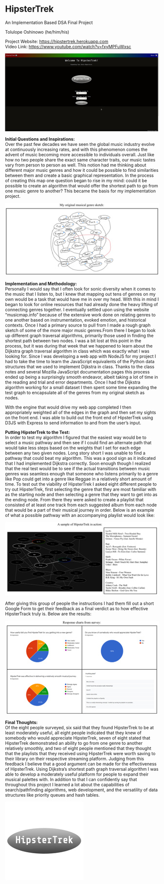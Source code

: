 # HipsterTrek

An Implementation Based DSA Final Project

Tolulope Oshinowo (he/him/his)

Project Website: https://hipstertrek.herokuapp.com    
Video Link: https://www.youtube.com/watch?v=fxyMPFuWxsc

![HipsterTrek Demo Gif](hipstertrek-demo.gif)

**Initial Questions and Inspirations:**    
Over the past few decades we have seen the global music industry evolve at continuously increasing rates, and with this phenomenon comes the advent of music becoming more accessible to individuals overall. Just like how no two people share the exact same character traits, our music tastes vary from person to person as well. This notion had me thinking about different major music genres and how it could be possible to find similarities between them and create a basic graphical representation. In the process of creating this map one question began to rise in my mind: could it be possible to create an algorithm that would offer the shortest path to go from one music genre to another? This became the basis for my implementation project.

![Original Music Map](reports/graphics/report-img-1.png)

**Implementation and Methodology:**    
Personally I would say that I often look for sonic diversity when it comes to the music that I listen to, but I knew that mapping out tens of genres on my own would be a task that would have me in over my head. With this in mind I began to look for online resources that had already done the heavy lifting of connecting genres together. I eventually settled upon using the website “musicmap.info” because of the extensive work done on relating genres to one another based on instrumentation, evoked emotion, and historical contexts. Once I had a primary source to pull from I made a rough graph sketch of some of the more major music genres.From there I began to look up different graph traversal algorithms, primarily those used in finding the shortest path between two nodes. I was a bit lost at this point in the process, but it was during that week that we happened to learn about the Dijkstra graph traversal algorithm in class which was exactly what I was looking for. Since I was developing a web app with NodeJS for my project I had to take the time to learn the JavaScript equivalents of the Python data structures that we used to implement Dijkstra in class. Thanks to the class notes and several Mozilla JavaScript documentation pages this process ended up being a surprisingly smooth endeavor, albeit taking a lot of time in the reading and trial and error departments. Once I had the Dijkstra algorithm working for a small dataset I then spent some time expanding the test graph to encapsulate all of the genres from my original sketch as nodes.    

With the engine that would drive my web app completed I then appropriately weighted all of the edges in the graph and then set my sights on the front end. I was able to build out the front end of HipsterTrek using D3JS with Express to send information to and from the user’s input.

**Putting HipsterTrek to the Test:**    
In order to test my algorithm I figured that the easiest way would be to select a music pathway and then see if I could find an alternate path that would take less steps based on the weights that I set for each edge between any two given nodes. Long story short I was unable to find a pathway that could beat my algorithm. This was a good sign as it indicated that I had implemented Dijkstra correctly. Soon enough though I realized that the real test would be to see if the actual transitions between music genres was seamless enough that someone who listens primarily to a genre like Pop could get into a genre like Reggae in a relatively short amount of time. To test out the viability of HipsterTrek I asked eight different people to try out HipsterTrek, first selecting the genre that they are most familiar with as the starting node and then selecting a genre that they want to get into as the ending node. From there they were asked to create a playlist that consisted of at least one track from each suggested album from each node that would be a part of their musical journey in order. Below is an example of what a possible pathway with an accompanying playlist would look like:

![HipsterTrek In Use](reports/graphics/report-img-2.png)

After giving this group of people the instructions I had them fill out a short Google Form to get their feedback as a final verdict as to how effective HipsterTrack truly is. Below are the results:

![Feedback For HipsterTrek](reports/graphics/report-img-3.png)

**Final Thoughts:**    
Of the eight people surveyed, six said that they found HipsterTrek to be at least moderately useful, all eight people indicated that they knew of somebody who would appreciate HipsterTrek, seven of eight stated that HipsterTrek demonstrated an ability to go from one genre to another relatively smoothly, and two of eight people mentioned that they thought that the playlists that they received using HipsterTrek were worth saving to their library on their respective streaming platform. Judging from this feedback I believe that a good argument can be made for the effectiveness of HipsterTrek. Using Dijkstra’s shortest path graph traversal algorithm I was able to develop a moderately useful platform for people to expand their musical palettes with. In addition to that I can confidently say that throughout this project I learned a lot about the capabilities of search/pathfinding algorithms, web development, and the versatility of data structures like priority queues and hash tables.

![HipsterTrek Logo](graphics/HipsterTrek.png)
